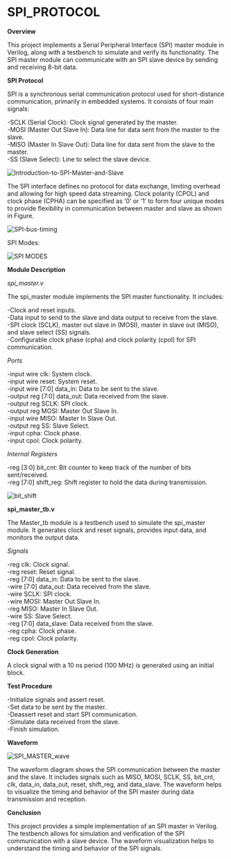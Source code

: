 # SPI_PROTOCOL

**Overview**

This project implements a Serial Peripheral Interface (SPI) master module in Verilog, along with a testbench to simulate and verify its functionality. The SPI master module can communicate with an SPI slave device by sending and receiving 8-bit data.

**SPI Protocol**  

SPI is a synchronous serial communication protocol used for short-distance communication, primarily in embedded systems. It consists of four main signals:  

-SCLK (Serial Clock): Clock signal generated by the master.  
-MOSI (Master Out Slave In): Data line for data sent from the master to the slave.  
-MISO (Master In Slave Out): Data line for data sent from the slave to the master.  
-SS (Slave Select): Line to select the slave device.  

![Introduction-to-SPI-Master-and-Slave](https://github.com/monil667/SPI_PROTOCOL_VERILOG/assets/136303932/3e9ad12e-5eeb-47fa-8af7-1f2d580ab588)

The SPI interface defines no protocol for data exchange, limiting overhead and allowing for high speed data streaming. Clock polarity (CPOL) and clock phase (CPHA) can be specified as ‘0’ or ‘1’ to form four unique modes to provide flexibility in communication between master and slave as shown in Figure.

![SPI-bus-timing](https://github.com/monil667/SPI_PROTOCOL_VERILOG/assets/136303932/89e16c79-de8a-4d59-bd8b-1c2073efc839)

SPI Modes:

![SPI MODES](https://github.com/monil667/SPI_PROTOCOL_VERILOG/assets/136303932/08ad64d4-5ab2-492c-9897-c950adace42a)



**Module Description**  

_spi_master.v_  

The spi_master module implements the SPI master functionality. It includes:  

-Clock and reset inputs.  
-Data input to send to the slave and data output to receive from the slave.  
-SPI clock (SCLK), master out slave in (MOSI), master in slave out (MISO), and slave select (SS) signals.  
-Configurable clock phase (cpha) and clock polarity (cpol) for SPI communication.  

_Ports_  

-input wire clk: System clock.  
-input wire reset: System reset.  
-input wire [7:0] data_in: Data to be sent to the slave.  
-output reg [7:0] data_out: Data received from the slave.  
-output reg SCLK: SPI clock.  
-output reg MOSI: Master Out Slave In.  
-input wire MISO: Master In Slave Out.  
-output reg SS: Slave Select.  
-input cpha: Clock phase.  
-input cpol: Clock polarity.  

_Internal Registers_  

-reg [3:0] bit_cnt: Bit counter to keep track of the number of bits sent/received.  
-reg [7:0] shift_reg: Shift register to hold the data during transmission.  

![bit_shift](https://github.com/monil667/SPI_PROTOCOL_VERILOG/assets/136303932/9e31943f-dac2-4075-bf50-7988f5a47114)


**spi_master_tb.v**   

The Master_tb module is a testbench used to simulate the spi_master module. It generates clock and reset signals, provides input data, and monitors the output data.  

_Signals_  

-reg clk: Clock signal.  
-reg reset: Reset signal.  
-reg [7:0] data_in: Data to be sent to the slave.  
-wire [7:0] data_out: Data received from the slave.  
-wire SCLK: SPI clock.  
-wire MOSI: Master Out Slave In.  
-reg MISO: Master In Slave Out.  
-wire SS: Slave Select.  
-reg [7:0] data_slave: Data received from the slave.  
-reg cpha: Clock phase.  
-reg cpol: Clock polarity.  

**Clock Generation**  

A clock signal with a 10 ns period (100 MHz) is generated using an initial block.  

**Test Procedure**  

-Initialize signals and assert reset.  
-Set data to be sent by the master.  
-Deassert reset and start SPI communication.  
-Simulate data received from the slave.  
-Finish simulation.    

**Waveform**  

![SPI_MASTER_wave](https://github.com/monil667/SPI_PROTOCOL_VERILOG/assets/136303932/99783a9f-4047-41a7-b60c-1c91b76e102b)


The waveform diagram shows the SPI communication between the master and the slave. It includes signals such as MISO, MOSI, SCLK, SS, bit_cnt, clk, data_in, data_out, reset, shift_reg, and data_slave. The waveform helps to visualize the timing and behavior of the SPI master during data transmission and reception.  

**Conclusion**  

This project provides a simple implementation of an SPI master in Verilog. The testbench allows for simulation and verification of the SPI communication with a slave device. The waveform visualization helps to understand the timing and behavior of the SPI signals.  
